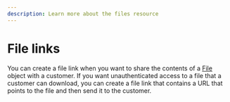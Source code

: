 ```yaml
---
description: Learn more about the files resource
---
```


# File links

You can create a file link when you want to share the contents of a [File](https://www.digitalriver.com/docs/digital-river-api-reference/#tag/Files) object with a customer. If you want unauthenticated access to a file that a customer can download, you can create a file link that contains a URL that points to the file and then send it to the customer.

